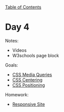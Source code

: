 [Table of Contents](/README.md)

# Day 4

Notes:
* Videos
* W3schools page block

Goals:
* [CSS Media Queries](/css-media-queries)
* [CSS Centering](/css-centering)
* [CSS Positioning](/css-positioning)

Homework:
* [Responsive Site](https://github.com/TIY-Austin-Front-End-Engineering/responsive-site)
